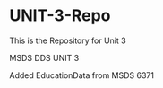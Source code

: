 # UNIT-3-Repo
This is the Repository for Unit 3

MSDS DDS UNIT 3

Added EducationData from MSDS 6371
